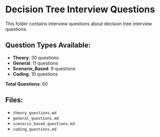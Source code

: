 # Decision Tree Interview Questions

This folder contains interview questions about decision tree interview questions.

## Question Types Available:

- **Theory**: 30 questions
- **General**: 11 questions
- **Scenario_Based**: 9 questions
- **Coding**: 10 questions

**Total Questions**: 60

## Files:

- `theory_questions.md`
- `general_questions.md`
- `scenario_based_questions.md`
- `coding_questions.md`
